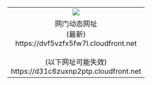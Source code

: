 ﻿<table>
  <tr></tr>
  <tr><td colspan=2 align=center><img src="https://dvf5vzfx5fw7l.cloudfront.net/Up/oGate.jpg" /></td></tr>
  <tr><td colspan=2 align=center>网门动态网址<br/>(最新)
<br>https://dvf5vzfx5fw7l.cloudfront.net
<br/><br/>(以下网址可能失效)
<br>https://d31c6zuxnp2ptp.cloudfront.net
    </td>
  </tr>
</table>
